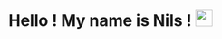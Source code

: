 # Hello ! My name is Nils ! <img src="https://cdn.dribbble.com/users/930436/screenshots/4136486/media/2fadf689f9972cd70b261810c0d9c176.gif" width="30px">
